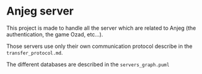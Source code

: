 # Anjeg server

This project is made to handle all the server which are related to Anjeg (the authentication, the game Ozad, etc...).

Those servers use only their own communication protocol describe in the `transfer_protocol.md`.

The different databases are described in the `servers_graph.puml`
